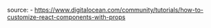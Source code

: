 source: - https://www.digitalocean.com/community/tutorials/how-to-customize-react-components-with-props
